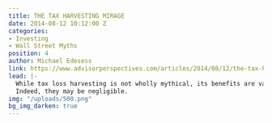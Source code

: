 ```yaml
---
title: THE TAX HARVESTING MIRAGE
date: 2014-08-12 10:12:00 Z
categories:
- Investing
- Wall Street Myths
position: 4
author: Michael Edesess
link: https://www.advisorperspectives.com/articles/2014/08/12/the-tax-harvesting-mirage
lead: |-
  While tax loss harvesting is not wholly mythical, its benefits are vastly overstated.
  Indeed, they may be negligible.
img: "/uploads/500.png"
bg_img_darken: true
---
```


